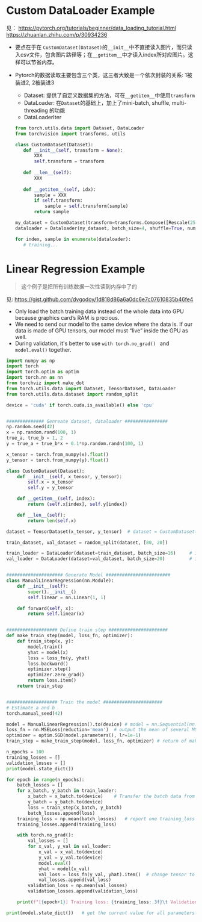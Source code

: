# Custom DataLoader Example
见： https://pytorch.org/tutorials/beginner/data_loading_tutorial.html  
https://zhuanlan.zhihu.com/p/30934236  
* 要点在于在 `CustomDataset(Dataset)`的`__init__`中不直接读入图片，而只读入csv文件，包含图片路径等；在`__getitem__`中才读入index所对应图片。这样可以节省内存。  
* Pytorch的数据读取主要包含三个类，这三者大致是一个依次封装的关系: 1被装进2, 2被装进3
    * Dataset: 提供了自定义数据集的方法，可在`__getitem__`中使用`transform`
    * DataLoader: 在`Dataset`的基础上，加上了mini-batch, shuffle, multi-threading 的功能
    * DataLoaderIter

    ```python
    from torch.utils.data import Dataset, DataLoader
    from torchvision import transforms, utils

    class CustomDataset(Dataset):
       def __init__(self, transform = None):
           XXX
           self.transform = transform
           
       def __len__(self):
           XXX
           
       def __getitem__(self, idx):
           sample = XXX
           if self.transform:
               sample = self.transform(sample)
           return sample

    my_dataset = CustomDataset(transform=transforms.Compose([Rescale(256), RandomCrop(224), ToTensor()]))
    dataloader = Dataloader(my_dataset, batch_size=4, shuffle=True, num_workers=4)

    for index, sample in enumerate(dataloader):
       # training...
    ```



# Linear Regression Example
> 这个例子是把所有训练数据一次性读到内存中了的  

见: https://gist.github.com/dvgodoy/1d818d86a6a0dc6e7c07610835b46fe4 
* Only load the batch training data instead of the whole data into GPU because graphics card’s RAM is precious.
* We need to send our model to the same device where the data is. If our data is made of GPU tensors, our model must “live” inside the GPU as well.
* During validation, it's better to use `with torch.no_grad() ` and `model.eval()` together.

```python
import numpy as np
import torch
import torch.optim as optim
import torch.nn as nn
from torchviz import make_dot
from torch.utils.data import Dataset, TensorDataset, DataLoader
from torch.utils.data.dataset import random_split

device = 'cuda' if torch.cuda.is_available() else 'cpu'


############## Genreate dataset, dataloader ################
np.random.seed(42)
x = np.random.rand(100, 1)
true_a, true_b = 1, 2
y = true_a + true_b*x + 0.1*np.random.randn(100, 1)

x_tensor = torch.from_numpy(x).float()
y_tensor = torch.from_numpy(y).float()

class CustomDataset(Dataset):
    def __init__(self, x_tensor, y_tensor):
        self.x = x_tensor
        self.y = y_tensor

    def __getitem__(self, index):
        return (self.x[index], self.y[index])

    def __len__(self):
        return len(self.x)

dataset = TensorDataset(x_tensor, y_tensor)  # dataset = CustomDataset(x_tensor, y_tensor)

train_dataset, val_dataset = random_split(dataset, [80, 20])

train_loader = DataLoader(dataset=train_dataset, batch_size=16)     # it is on CPU
val_loader = DataLoader(dataset=val_dataset, batch_size=20)         # it is on CPU


##################### Generate Model ########################
class ManualLinearRegression(nn.Module):
    def __init__(self):
        super().__init__()
        self.linear = nn.Linear(1, 1)

    def forward(self, x):
        return self.linear(x)


################### Define train step ######################
def make_train_step(model, loss_fn, optimizer):
    def train_step(x, y):
        model.train()
        yhat = model(x)
        loss = loss_fn(y, yhat)
        loss.backward()
        optimizer.step()
        optimizer.zero_grad()
        return loss.item()
    return train_step


################### Train the model ######################
# Estimate a and b
torch.manual_seed(42)

model = ManualLinearRegression().to(device) # model = nn.Sequential(nn.Linear(1, 1)).to(device)
loss_fn = nn.MSELoss(reduction='mean')  # output the mean of several MSEloss
optimizer = optim.SGD(model.parameters(), lr=1e-1)
train_step = make_train_step(model, loss_fn, optimizer) # return of make_train_step is a function 

n_epochs = 100
training_losses = []
validation_losses = []
print(model.state_dict())

for epoch in range(n_epochs):
    batch_losses = []
    for x_batch, y_batch in train_loader:
        x_batch = x_batch.to(device)    # Transfer the batch data from CPU to device
        y_batch = y_batch.to(device)
        loss = train_step(x_batch, y_batch)
        batch_losses.append(loss)
    training_loss = np.mean(batch_losses)   # report one training_loss per epoch
    training_losses.append(training_loss)

    with torch.no_grad():
        val_losses = []
        for x_val, y_val in val_loader:
            x_val = x_val.to(device)
            y_val = y_val.to(device)
            model.eval()
            yhat = model(x_val)
            val_loss = loss_fn(y_val, yhat).item()  # change tensor to python type
            val_losses.append(val_loss)
        validation_loss = np.mean(val_losses)
        validation_losses.append(validation_loss)

    print(f"[{epoch+1}] Training loss: {training_loss:.3f}\t Validation loss: {validation_loss:.3f}")

print(model.state_dict())   # get the current value for all parameters
```

